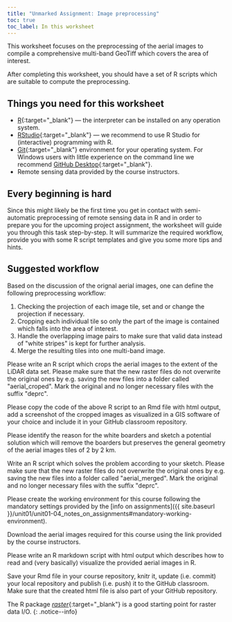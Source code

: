 ```yaml
---
title: "Unmarked Assignment: Image preprocessing"
toc: true
toc_label: In this worksheet
---
```


This worksheet focuses on the preprocessing of the aerial images to compile a comprehensive multi-band GeoTiff which covers the area of interest.

After completing this worksheet, you should have a set of R scripts which are suitable to compute the preprocessing.

## Things you need for this worksheet
  * [R](https://cran.r-project.org/){:target="_blank"} — the interpreter can be installed on any operation system.
  * [RStudio](https://www.rstudio.com/){:target="_blank"} — we recommend to use R Studio for (interactive) programming with R.
  * [Git](https://git-scm.com/downloads){:target="_blank"} environment for your operating system. For Windows users with little experience on the command line we recommend [GitHub Desktop](https://desktop.github.com/){:target="_blank"}.
  * Remote sensing data provided by the course instructors.

## Every beginning is hard
Since this might likely be the first time you get in contact with semi-automatic preprocessing of remote sensing data in R and in order to prepare you for the upcoming project assignment, the worksheet will guide you through this task step-by-step. It will summarize the required workflow, provide you with some R script templates and give you some more tips and hints.

## Suggested workflow
Based on the discussion of the orignal aerial images, one can define the following preprocessing workflow:
1. Checking the projection of each image tile, set and or change the projection if necessary.
1. Cropping each individual tile so only the part of the image is contained which falls into the area of interest.
1. Handle the overlapping image pairs to make sure that valid data instead of "white stripes" is kept for further analysis.
1. Merge the resulting tiles into one multi-band image.



Please write an R script which crops the aerial images to the extent of the LiDAR data set. Please make sure that the new raster files do not overwrite the original ones by e.g. saving the new files into a folder called "aerial_croped". Mark the original and no longer necessary files with the suffix "deprc".

Please copy the code of the above R script to an Rmd file with html output, add a screenshot of the cropped images as visualized in a GIS software of your choice and include it in your GitHub classroom repository.

Please identify the reason for the white boarders and sketch a potential solution which will remove the boarders but preserves the general geometry of the aerial images tiles of 2 by 2 km.

Write an R script which solves the problem according to your sketch. Please make sure that the new raster files do not overwrite the original ones by e.g. saving the new files into a folder called "aerial_merged". Mark the original and no longer necessary files with the suffix "deprc".
















Please create the working environment for this course following the mandatory settings provided by the [info on assignments]({{ site.baseurl }}/unit01/unit01-04_notes_on_assignments#mandatory-working-environment).





Download the aerial images required for this course using the link provided by the course instructors. 

Please write an R markdown script with html output which describes how to read and (very basically) visualize the provided aerial images in R.

Save your Rmd file in your course repository, knitr it, update (i.e. commit) your local repository and publish (i.e. push) it to the GitHub classroom. Make sure that the created html file is also part of your GitHub repository.

The R package [*raster*](https://cran.r-project.org/web/packages/raster/index.html){:target="_blank"} is a good starting point for raster data I/O.
{: .notice--info}

